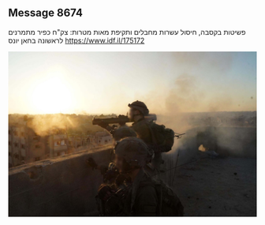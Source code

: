 ## Message 8674

פשיטות בקסבה, חיסול עשרות מחבלים ותקיפת מאות מטרות: 
צק"ח כפיר מתמרנים לראשונה בחאן יונס
https://www.idf.il/175172

![Photo](8674/8674_photo.jpg)
